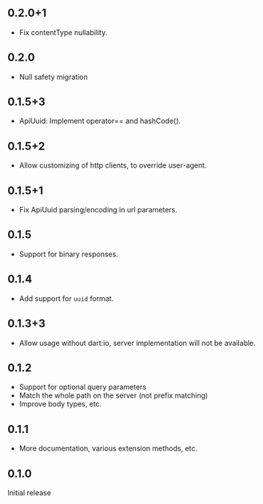 ## 0.2.0+1

* Fix contentType nullability.

## 0.2.0

* Null safety migration

## 0.1.5+3

* ApiUuid: Implement operator== and hashCode().

## 0.1.5+2

* Allow customizing of http clients, to override user-agent.

## 0.1.5+1

* Fix ApiUuid parsing/encoding in url parameters.

## 0.1.5

* Support for binary responses.

## 0.1.4

* Add support for `uuid` format.

## 0.1.3+3

* Allow usage without dart:io, server implementation
  will not be available.

## 0.1.2

* Support for optional query parameters
* Match the whole path on the server (not prefix matching)
* Improve body types, etc.

## 0.1.1

* More documentation, various extension methods, etc.

## 0.1.0

Initial release
